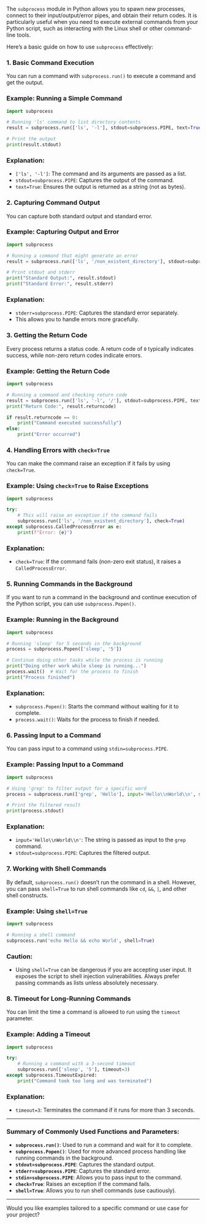 The `subprocess` module in Python allows you to spawn new processes, connect to their input/output/error pipes, and obtain their return codes. It is particularly useful when you need to execute external commands from your Python script, such as interacting with the Linux shell or other command-line tools.

Here’s a basic guide on how to use `subprocess` effectively:

### 1. **Basic Command Execution**

You can run a command with `subprocess.run()` to execute a command and get the output.

### Example: Running a Simple Command

```python
import subprocess

# Running 'ls' command to list directory contents
result = subprocess.run(['ls', '-l'], stdout=subprocess.PIPE, text=True)

# Print the output
print(result.stdout)

```

### Explanation:

- `['ls', '-l']`: The command and its arguments are passed as a list.
- `stdout=subprocess.PIPE`: Captures the output of the command.
- `text=True`: Ensures the output is returned as a string (not as bytes).

### 2. **Capturing Command Output**

You can capture both standard output and standard error.

### Example: Capturing Output and Error

```python
import subprocess

# Running a command that might generate an error
result = subprocess.run(['ls', '/non_existent_directory'], stdout=subprocess.PIPE, stderr=subprocess.PIPE, text=True)

# Print stdout and stderr
print("Standard Output:", result.stdout)
print("Standard Error:", result.stderr)

```

### Explanation:

- `stderr=subprocess.PIPE`: Captures the standard error separately.
- This allows you to handle errors more gracefully.

### 3. **Getting the Return Code**

Every process returns a status code. A return code of `0` typically indicates success, while non-zero return codes indicate errors.

### Example: Getting the Return Code

```python
import subprocess

# Running a command and checking return code
result = subprocess.run(['ls', '-l', '/'], stdout=subprocess.PIPE, text=True)
print("Return Code:", result.returncode)

if result.returncode == 0:
    print("Command executed successfully")
else:
    print("Error occurred")

```

### 4. **Handling Errors with `check=True`**

You can make the command raise an exception if it fails by using `check=True`.

### Example: Using `check=True` to Raise Exceptions

```python
import subprocess

try:
    # This will raise an exception if the command fails
    subprocess.run(['ls', '/non_existent_directory'], check=True)
except subprocess.CalledProcessError as e:
    print(f"Error: {e}")

```

### Explanation:

- `check=True`: If the command fails (non-zero exit status), it raises a `CalledProcessError`.

### 5. **Running Commands in the Background**

If you want to run a command in the background and continue execution of the Python script, you can use `subprocess.Popen()`.

### Example: Running in the Background

```python
import subprocess

# Running 'sleep' for 5 seconds in the background
process = subprocess.Popen(['sleep', '5'])

# Continue doing other tasks while the process is running
print("Doing other work while sleep is running...")
process.wait()  # Wait for the process to finish
print("Process finished")

```

### Explanation:

- `subprocess.Popen()`: Starts the command without waiting for it to complete.
- `process.wait()`: Waits for the process to finish if needed.

### 6. **Passing Input to a Command**

You can pass input to a command using `stdin=subprocess.PIPE`.

### Example: Passing Input to a Command

```python
import subprocess

# Using 'grep' to filter output for a specific word
process = subprocess.run(['grep', 'Hello'], input='Hello\\nWorld\\n', stdout=subprocess.PIPE, text=True)

# Print the filtered result
print(process.stdout)

```

### Explanation:

- `input='Hello\\nWorld\\n'`: The string is passed as input to the `grep` command.
- `stdout=subprocess.PIPE`: Captures the filtered output.

### 7. **Working with Shell Commands**

By default, `subprocess.run()` doesn’t run the command in a shell. However, you can pass `shell=True` to run shell commands like `cd`, `&&`, `|`, and other shell constructs.

### Example: Using `shell=True`

```python
import subprocess

# Running a shell command
subprocess.run('echo Hello && echo World', shell=True)

```

### Caution:

- Using `shell=True` can be dangerous if you are accepting user input. It exposes the script to shell injection vulnerabilities. Always prefer passing commands as lists unless absolutely necessary.

### 8. **Timeout for Long-Running Commands**

You can limit the time a command is allowed to run using the `timeout` parameter.

### Example: Adding a Timeout

```python
import subprocess

try:
    # Running a command with a 3-second timeout
    subprocess.run(['sleep', '5'], timeout=3)
except subprocess.TimeoutExpired:
    print("Command took too long and was terminated")

```

### Explanation:

- `timeout=3`: Terminates the command if it runs for more than 3 seconds.

---

### Summary of Commonly Used Functions and Parameters:

- **`subprocess.run()`**: Used to run a command and wait for it to complete.
- **`subprocess.Popen()`**: Used for more advanced process handling like running commands in the background.
- **`stdout=subprocess.PIPE`**: Captures the standard output.
- **`stderr=subprocess.PIPE`**: Captures the standard error.
- **`stdin=subprocess.PIPE`**: Allows you to pass input to the command.
- **`check=True`**: Raises an exception if the command fails.
- **`shell=True`**: Allows you to run shell commands (use cautiously).

---

Would you like examples tailored to a specific command or use case for your project?
